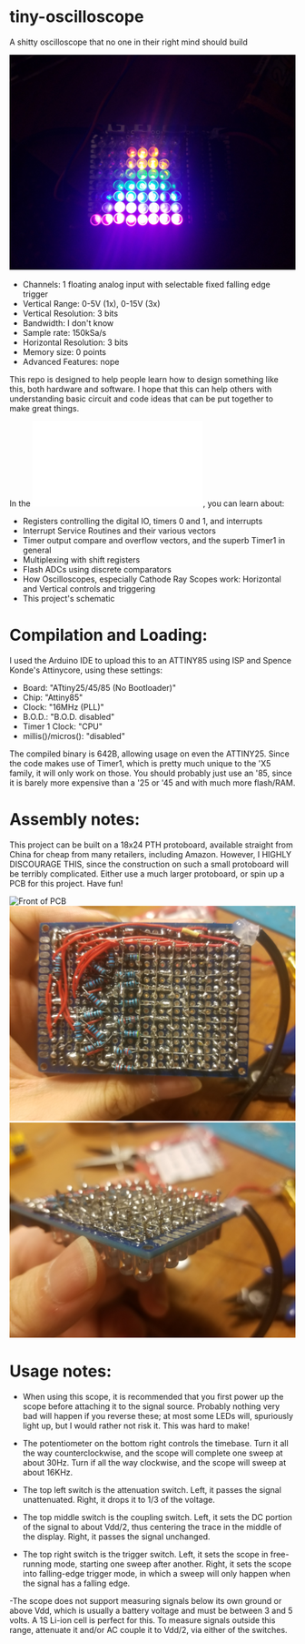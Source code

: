 # tiny-oscilloscope
A shitty oscilloscope that no one in their right mind should build

![Showing a sine wave](assets/sine.jpg)

- Channels: 1 floating analog input with selectable fixed falling edge trigger
- Vertical Range: 0-5V (1x), 0-15V (3x)
- Vertical Resolution: 3 bits
- Bandwidth: I don't know
- Sample rate: 150kSa/s
- Horizontal Resolution: 3 bits
- Memory size: 0 points
- Advanced Features: nope

This repo is designed to help people learn how to design something 
like this, both hardware and software. I hope that this can help others
with understanding basic circuit and code ideas that can be put together 
to make great things.

In the ![design notes document](/design.md), you can learn about:
- Registers controlling the digital IO, timers 0 and 1, and interrupts
- Interrupt Service Routines and their various vectors
- Timer output compare and overflow vectors, and the superb Timer1 in general
- Multiplexing with shift registers
- Flash ADCs using discrete comparators
- How Oscilloscopes, especially Cathode Ray Scopes work: Horizontal and Vertical controls and triggering
- This project's schematic

# Compilation and Loading:

I used the Arduino IDE to upload this to an ATTINY85 using ISP and
Spence Konde's Attinycore, using these settings:

- Board: "ATtiny25/45/85 (No Bootloader)"
- Chip: "Attiny85"
- Clock: "16MHz (PLL)"
- B.O.D.: "B.O.D. disabled"
- Timer 1 Clock: "CPU"
- millis()/micros(): "disabled"

The compiled binary is 642B, allowing usage on even the ATTINY25. Since the 
code makes use of Timer1, which is pretty much unique to the 'X5 family, 
it will only work on those. You should probably just use an '85, since it is 
barely more expensive than a '25 or '45 and with much more flash/RAM.

# Assembly notes:

This project can be built on a 18x24 PTH protoboard, available straight
from China for cheap from many retailers, including Amazon. However, I HIGHLY
DISCOURAGE THIS, since the construction on such a small protoboard will be 
terribly complicated. Either use a much larger protoboard, or spin up a PCB for
this project. Have fun!

![Front of PCB](assets/front.png)
![Back of PCB](assets/back.jpg)
![Back of PCB, diagonal view](assets/grid.jpg)

# Usage notes:

- When using this scope, it is recommended that you first power up the scope 
before attaching it to the signal source. Probably nothing very bad will happen
if you reverse these; at most some LEDs will, spuriously light up, but I would 
rather not risk it. This was hard to make!

- The potentiometer on the bottom right controls the timebase. Turn it all the
way counterclockwise, and the scope will complete one sweep at about 30Hz. Turn
if all the way clockwise, and the scope will sweep at about 16KHz. 

- The top left switch is the attenuation switch. Left, it passes the signal 
unattenuated. Right, it drops it to 1/3 of the voltage.

- The top middle switch is the coupling switch. Left, it sets the DC portion of 
the signal to about Vdd/2, thus centering the trace in the middle of the display.
Right, it passes the signal unchanged.

- The top right switch is the trigger switch. Left, it sets the scope in free-
running mode, starting one sweep after another. Right, it sets the scope into
falling-edge trigger mode, in which a sweep will only happen when the signal 
has a falling edge.

-The scope does not support measuring signals below its own ground or above Vdd, 
which is usually a battery voltage and must be between 3 and 5 volts. A 1S 
Li-ion cell is perfect for this. To measure signals outside this range, attenuate 
it and/or AC couple it to Vdd/2, via either of the switches. 
